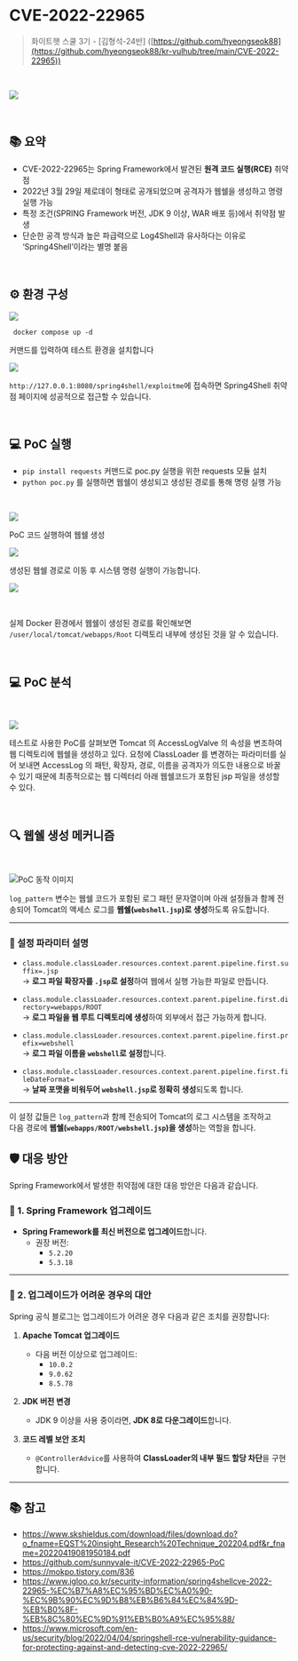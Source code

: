 # CVE-2022-22965

> 화이트햇 스쿨 3기 - [김형석-24반] ([https://github.com/hyeongseok88](https://github.com/hyeongseok88/kr-vulhub/tree/main/CVE-2022-22965))

<br>

![](img/spring4shell-logo2.png)
 
<br/>

## 📚 요약

- CVE-2022-22965는 Spring Framework에서 발견된 **원격 코드 실행(RCE)** 취약점
- 2022년 3월 29일 제로데이 형태로 공개되었으며 공격자가 웹쉘을 생성하고 명령 실행 가능
- 특정 조건(SPRING Framework 버전, JDK 9 이상, WAR 배포 등)에서 취약점 발생
- 단순한 공격 방식과 높은 파급력으로 Log4Shell과 유사하다는 이유로 ‘Spring4Shell’이라는 별명 붙음

<br/>

## ⚙️ 환경 구성

![](img/es.png)

```console
 docker compose up -d
```

커맨드를 입력하여 테스트 환경을 설치합니다
<br>

![](img/main.png)


`http://127.0.0.1:8080/spring4shell/exploitme`에 접속하면 Spring4Shell 취약점 페이지에 성공적으로 접근할 수 있습니다.


<br/>

## 💻 PoC 실행

- `pip install requests` 커맨드로 poc.py 실행을 위한 requests 모듈 설치
- `python poc.py` 를 실행하면 웹쉘이 생성되고 생성된 경로를 통해 명령 실행 가능
<br>

![](img/attack.png)


PoC 코드 실행하여 웹쉘 생성

![](img/exc.png)


생성된 웹쉘 경로로 이동 후 시스템 명령 실행이 가능합니다.

![](img/webshell_loc2.png)

<br>

실제 Docker 환경에서 웹쉘이 생성된 경로를 확인해보면 `/user/local/tomcat/webapps/Root` 디렉토리 내부에 생성된 것을 알 수 있습니다.

<br>

## 💻 PoC 분석
<br>

![](img/poc2.png)


테스트로 사용한 PoC를 살펴보면 Tomcat 의 AccessLogValve 의 속성을 변조하여 웹 디렉토리에
웹쉘을 생성하고 있다. 요청에 ClassLoader 를 변경하는 파라미터를 실어 보내면 AccessLog 의
패턴, 확장자, 경로, 이름을 공격자가 의도한 내용으로 바꿀 수 있기 때문에 최종적으로는 웹
디렉터리 아래 웹쉘코드가 포함된 jsp 파일을 생성할 수 있다.

<br>

## 🔍 웹쉘 생성 메커니즘
<br>

![PoC 동작 이미지](img/p1.png)

`log_pattern` 변수는 웹쉘 코드가 포함된 로그 패턴 문자열이며 아래 설정들과 함께 전송되어 Tomcat의 액세스 로그를 **웹쉘(`webshell.jsp`)로 생성**하도록 유도합니다.

---

### 📌 설정 파라미터 설명

- `class.module.classLoader.resources.context.parent.pipeline.first.suffix=.jsp`  
  → **로그 파일 확장자를 `.jsp`로 설정**하여 웹에서 실행 가능한 파일로 만듭니다.

- `class.module.classLoader.resources.context.parent.pipeline.first.directory=webapps/ROOT`  
  → **로그 파일을 웹 루트 디렉토리에 생성**하여 외부에서 접근 가능하게 합니다.

- `class.module.classLoader.resources.context.parent.pipeline.first.prefix=webshell`  
  → **로그 파일 이름을 `webshell`로 설정**합니다.

- `class.module.classLoader.resources.context.parent.pipeline.first.fileDateFormat=`  
  → **날짜 포맷을 비워두어 `webshell.jsp`로 정확히 생성**되도록 합니다.

---

이 설정 값들은 `log_pattern`과 함께 전송되어 Tomcat의 로그 시스템을 조작하고  
다음 경로에 **웹쉘(`webapps/ROOT/webshell.jsp`)을 생성**하는 역할을 합니다.

## 🛡️ 대응 방안

Spring Framework에서 발생한 취약점에 대한 대응 방안은 다음과 같습니다.

### 🔹 1. Spring Framework 업그레이드

- **Spring Framework를 최신 버전으로 업그레이드**합니다.
  - 권장 버전:
    - `5.2.20`
    - `5.3.18`

---

### 🔹 2. 업그레이드가 어려운 경우의 대안

Spring 공식 블로그는 업그레이드가 어려운 경우 다음과 같은 조치를 권장합니다:

1. **Apache Tomcat 업그레이드**
   - 다음 버전 이상으로 업그레이드:
     - `10.0.2`
     - `9.0.62`
     - `8.5.78`

2. **JDK 버전 변경**
   - JDK 9 이상을 사용 중이라면, **JDK 8로 다운그레이드**합니다.

3. **코드 레벨 보안 조치**
   - `@ControllerAdvice`를 사용하여 **ClassLoader의 내부 필드 할당 차단**을 구현합니다.

---

## 📚 참고

- https://www.skshieldus.com/download/files/download.do?o_fname=EQST%20insight_Research%20Technique_202204.pdf&r_fname=20220419081950184.pdf
- https://github.com/sunnyvale-it/CVE-2022-22965-PoC
- https://mokpo.tistory.com/836
- https://www.igloo.co.kr/security-information/spring4shellcve-2022-22965-%EC%B7%A8%EC%95%BD%EC%A0%90-%EC%9B%90%EC%9D%B8%EB%B6%84%EC%84%9D-%EB%B0%8F-%EB%8C%80%EC%9D%91%EB%B0%A9%EC%95%88/
- https://www.microsoft.com/en-us/security/blog/2022/04/04/springshell-rce-vulnerability-guidance-for-protecting-against-and-detecting-cve-2022-22965/






